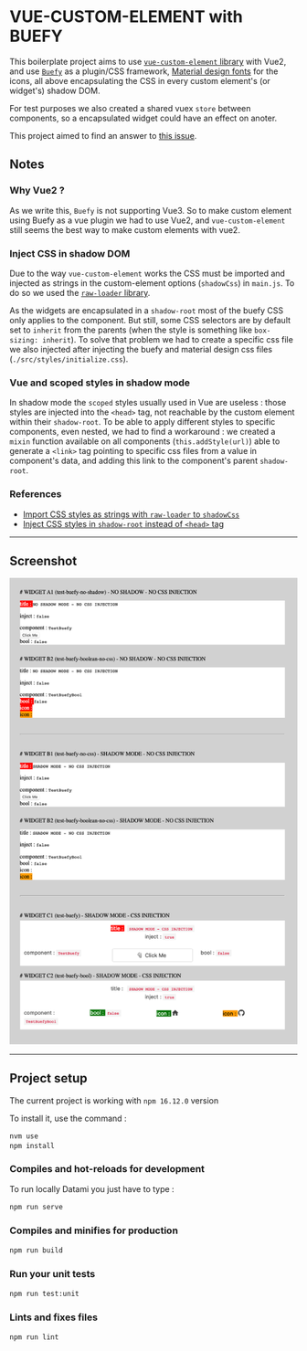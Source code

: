 # VUE-CUSTOM-ELEMENT with BUEFY

This boilerplate project aims to use [`vue-custom-element` library](https://github.com/karol-f/vue-custom-element) with Vue2, and use [`Buefy`](https://buefy.org/documentation/start) as a plugin/CSS framework, [Material design fonts](https://materialdesignicons.com) for the icons, all above encapsulating the CSS in every custom element's (or widget's) shadow DOM.

For test purposes we also created a shared vuex `store` between components, so a encapsulated widget could have an effect on anoter.

This project aimed to find an answer to [this issue](https://github.com/karol-f/vue-custom-element/issues/268).

## Notes

### Why Vue2 ?

As we write this, `Buefy` is not supporting Vue3. So to make custom element using Buefy as a vue plugin we had to use Vue2, and `vue-custom-element` still seems the best way to make custom elements with vue2.

### Inject CSS in shadow DOM

Due to the way `vue-custom-element` works the CSS must be imported and injected as strings in the custom-element options (`shadowCss`) in `main.js`. To do so we used the [`raw-loader` library](https://www.npmjs.com/package/raw-loader).

As the widgets are encapsulated in a `shadow-root` most of the buefy CSS only applies to the component. But still, some CSS selectors are by default set to `inherit` from the parents (when the style is something like `box-sizing: inherit`). To solve that problem we had to create a specific css file we also injected after injecting the buefy and material design css files (`./src/styles/initialize.css`).

### Vue and scoped styles in shadow mode

In shadow mode the `scoped` styles usually used in Vue are useless : those styles are injected into the `<head>` tag, not reachable by the custom element within their `shadow-root`. To be able to apply different styles to specific components, even nested, we had to find a workaround : we created a `mixin` function available on all components (`this.addStyle(url)`) able to generate a `<link>` tag pointing to specific css files from a value in component's data, and adding this link to the component's parent `shadow-root`.

### References

- [Import CSS styles as strings with `raw-loader` to `shadowCss`](https://github.com/karol-f/vue-custom-element/issues/268#issuecomment-1370864092)
- [Inject CSS styles in `shadow-root` instead of `<head>` tag](https://stackoverflow.com/questions/65903965/inject-css-styles-inside-of-the-shadow-root-instead-of-the-head-tag-vue-js-w/72566855#72566855)

---

## Screenshot

![screenshot](images/screenshot.png)

---

## Project setup

The current project is working with `npm 16.12.0` version

To install it, use the command :

```bash
nvm use
npm install
```

### Compiles and hot-reloads for development

To run locally Datami you just have to type :

```bash
npm run serve
```

### Compiles and minifies for production

```bash
npm run build
```

### Run your unit tests

```bash
npm run test:unit
```

### Lints and fixes files

```bash
npm run lint
```
